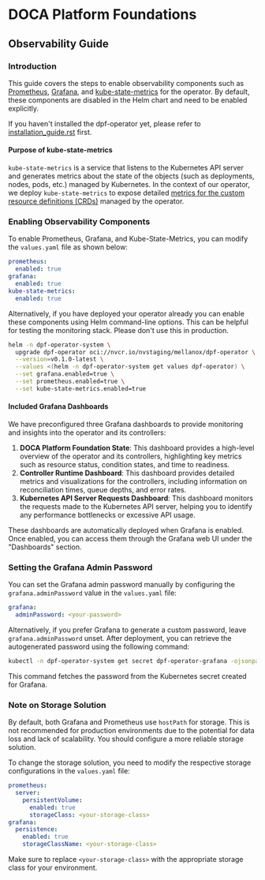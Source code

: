 # DOCA Platform Foundations

## Observability Guide
 
### Introduction

This guide covers the steps to enable observability components such as
[Prometheus](https://prometheus.io/), [Grafana](https://grafana.com/),
and
[kube-state-metrics](https://github.com/kubernetes/kube-state-metrics)
for the operator. By default, these components are disabled in the Helm
chart and need to be enabled explicitly.

If you haven't installed the dpf-operator yet, please refer to
[installation_guide.rst](installation_guide.rst) first.

#### Purpose of kube-state-metrics

`kube-state-metrics` is a service that listens to the
Kubernetes API server and generates metrics about the state of the
objects (such as deployments, nodes, pods, etc.) managed by Kubernetes.
In the context of our operator, we deploy
`kube-state-metrics` to expose detailed [metrics for the
custom resource definitions
(CRDs)](https://github.com/kubernetes/kube-state-metrics/blob/main/docs/metrics/extend/customresourcestate-metrics.md)
managed by the operator.

### Enabling Observability Components

To enable Prometheus, Grafana, and Kube-State-Metrics, you can modify
the `values.yaml` file as shown below:

``` yaml
prometheus:
  enabled: true
grafana:
  enabled: true
kube-state-metrics:
  enabled: true
```

Alternatively, if you have deployed your operator already you can enable
these components using Helm command-line options. This can be helpful
for testing the monitoring stack. Please don't use this in production.

``` bash
helm -n dpf-operator-system \
  upgrade dpf-operator oci://nvcr.io/nvstaging/mellanox/dpf-operator \
  --version=v0.1.0-latest \
  --values <(helm -n dpf-operator-system get values dpf-operator) \
  --set grafana.enabled=true \
  --set prometheus.enabled=true \
  --set kube-state-metrics.enabled=true
```

#### Included Grafana Dashboards

We have preconfigured three Grafana dashboards to provide monitoring and
insights into the operator and its controllers:

1. **DOCA Platform Foundation State**: This dashboard provides a
high-level overview of the operator and its controllers, highlighting
key metrics such as resource status, condition states, and time to
readiness.
2. **Controller Runtime Dashboard**: This dashboard provides detailed
metrics and visualizations for the controllers, including information on
reconciliation times, queue depths, and error rates.
3. **Kubernetes API Server Requests Dashboard**: This dashboard
monitors the requests made to the Kubernetes API server, helping you to
identify any performance bottlenecks or excessive API usage.

These dashboards are automatically deployed when Grafana is enabled.
Once enabled, you can access them through the Grafana web UI under the
"Dashboards" section.

### Setting the Grafana Admin Password

You can set the Grafana admin password manually by configuring the
`grafana.adminPassword` value in the `values.yaml` file:

``` yaml
grafana:
  adminPassword: <your-password>
```

Alternatively, if you prefer Grafana to generate a custom password,
leave `grafana.adminPassword` unset. After deployment, you can retrieve
the autogenerated password using the following command:

``` bash
kubectl -n dpf-operator-system get secret dpf-operator-grafana -ojsonpath='{.data.admin-password}' | base64 -d
```

This command fetches the password from the Kubernetes secret created for
Grafana.

### Note on Storage Solution

By default, both Grafana and Prometheus use `hostPath` for storage. This
is not recommended for production environments due to the potential for
data loss and lack of scalability. You should configure a more reliable
storage solution.

To change the storage solution, you need to modify the respective
storage configurations in the `values.yaml` file:

``` yaml
prometheus:
  server:
    persistentVolume:
      enabled: true
      storageClass: <your-storage-class>
grafana:
  persistence:
    enabled: true
    storageClassName: <your-storage-class>
```

Make sure to replace `<your-storage-class>` with the appropriate storage
class for your environment.
